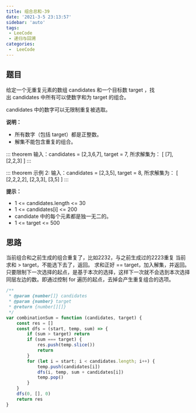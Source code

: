 ```yaml
---
title: 组合总和-39
date: '2021-3-5 23:13:57'
sidebar: 'auto'
tags:
 - LeeCode
 - 递归与回溯
categories:
 -  LeeCode
---
```


## 题目
给定一个无重复元素的数组 candidates 和一个目标数 target ，找出 candidates 中所有可以使数字和为 target 的组合。

candidates 中的数字可以无限制重复被选取。

**说明：**

* 所有数字（包括 target）都是正整数。
* 解集不能包含重复的组合。 

::: theorem
输入：candidates = [2,3,6,7], target = 7,
所求解集为：
[
  [7],
  [2,2,3]
]
:::

::: theorem
示例 2:
输入：candidates = [2,3,5], target = 8,
所求解集为：
[
  [2,2,2,2],
  [2,3,3],
  [3,5]
]
:::

**提示：**

* 1 <= candidates.length <= 30
* 1 <= candidates[i] <= 200
* candidate 中的每个元素都是独一无二的。
* 1 <= target <= 500

## 思路
当前组合和之前生成的组合重复了，比如2232，与之前生成过的2223重复
当前求和 > target，不能选下去了，返回。
求和正好 == target，加入解集，并返回。
只要限制下一次选择的起点，是基于本次的选择，这样下一次就不会选到本次选择同层左边的数。即通过控制 for 遍历的起点，去掉会产生重复组合的选项。

```js 
/**
 * @param {number[]} candidates
 * @param {number} target
 * @return {number[][]}
 */
var combinationSum = function (candidates, target) {
    const res = []
    const dfs = (start, temp, sum) => {
        if (sum > target) return
        if (sum === target) {
            res.push(temp.slice())
            return
        }
        for (let i = start; i < candidates.length; i++) {
            temp.push(candidates[i])
            dfs(i, temp, sum + candidates[i])
            temp.pop()
        }
    }
    dfs(0, [], 0)
    return res
}
```